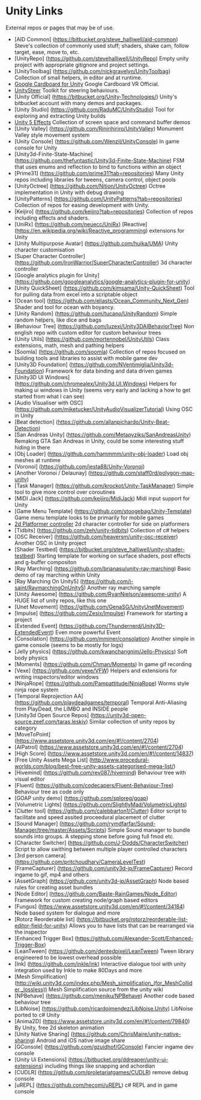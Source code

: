 # Unity Links
External repos or pages that may be of use.
- [AID Common] (https://bitbucket.org/steve_halliwell/aid-common) Steve's collection of commonly used stuff; shaders, shake cam, follow target, ease, move to, etc.
- [UnityRepo] (https://github.com/stevehalliwell/UnityRepo) Empty unity project with appropriate gitignore and project settings.
- [UnityToolbag] (https://github.com/nickgravelyn/UnityToolbag) Collection of small helpers, in editor and at runtime.
- [Google Cardboard for Unity](https://github.com/googlesamples/cardboard-unity) Google Cardboard VR Official.
- [UnitySteer](https://github.com/ricardojmendez/UnitySteer) Toolkit for steering behaviours.
- [Unity Official] (https://bitbucket.org/Unity-Technologies/) Unity's bitbucket account with many demos and packages.
- [Unity Studio] (https://github.com/RaduMC/UnityStudio) Tool for exploring and extracting Unity builds
- [Unity 5 Effects](https://github.com/i-saint/Unity5Effects) Collection of screen space and command buffer demos
- [Unity Valley] (https://github.com/Rinirihiriro/UnityValley) Monument Valley style movement system
- [Unity Console] (https://github.com/Wenzil/UnityConsole) In game console for Unity
- [Unity3d-Finite-State-Machine] (https://github.com/thefuntastic/Unity3d-Finite-State-Machine) FSM that uses enums and reflection to bind to functions within an object
- [Prime31] (https://github.com/prime31?tab=repositories) Many Unity repos including libraries for tweens, camera control, object pools
- [UnityOctree] (https://github.com/Nition/UnityOctree) Octree implementation in Unity with debug drawing
- [UnityPatterns] (https://github.com/UnityPatterns?tab=repositories) Collection of repos for easing development with Unity.
- [Keijiro] (https://github.com/keijiro?tab=repositories) Collection of repos including effects and shaders.
- [UniRx] (https://github.com/neuecc/UniRx) [Reactive] (https://en.wikipedia.org/wiki/Reactive_programming) extensions for Unity
- [Unity Multipurpose Avatar] (https://github.com/huika/UMA) Unity character customisation
- [Super Character Controller] (https://github.com/IronWarrior/SuperCharacterController) 3d character controller
- [Google analytics plugin for Unity] (https://github.com/googleanalytics/google-analytics-plugin-for-unity)
- [Unity QuickSheet] (https://github.com/kimsama/Unity-QuickSheet) Tool for pulling data from excel into a scriptable object
- [Ocean tool] (https://github.com/eliasts/Ocean_Community_Next_Gen) Shader and tool for ocean with boyancy.
- [Unity Random] (https://github.com/tucano/UnityRandom) Simple random helpers, like dice and bags
- [Behaviour Tree] (https://github.com/luzexi/Unity3DAIBehaviorTree) Non english repo with custom editor for custom behaviour trees
- [Unity Utils] (https://github.com/mortennobel/UnityUtils) Class extensions, math, mesh and pathing helpers
- [Soomla] (https://github.com/soomla) Collection of repos focused on building tools and libraries to assist with mobile game dev
- [Unity3D Foundation] (https://github.com/NVentimiglia/Unity3d-Foundation) Framework for data binding and data driven games
- [Unity3D UI Windows] (https://github.com/chromealex/Unity3d.UI.Windows) Helpers for making ui windows in Unity (seems very early and lacking a how to get started from what I can see)
- [Audio Visualiser with OSC] (https://github.com/miketucker/UnityAudioVisualizerTutorial) Using OSC in Unity
- [Beat detection] (https://github.com/allanpichardo/Unity-Beat-Detection)
- [San Andreas Unity] (https://github.com/Metapyziks/SanAndreasUnity) Remaking GTA San Andreas in Unity, could be some interesting stuff hiding in there
- [Obj Loader] (https://github.com/hammmm/unity-obj-loader) Load obj meshes at runtime
- [Voronoi] (https://github.com/jesta88/Unity-Voronoi) 
- [Another Voronoi / Delaunay] (https://github.com/staff0rd/polygon-map-unity) 
- [Task Manager] (https://github.com/krockot/Unity-TaskManager) Simple tool to give more control over coroutines
- [MIDI Jack] (https://github.com/keijiro/MidiJack) Midi input support for Unity
- [Game Menu Template] (https://github.com/stoogebag/Unity-Template) Game menu template looks to be primarily for mobile games
- [2d Platformer controller](https://github.com/cjddmut/Unity-2D-Platformer-Controller) 2d character controller for side on platformers
- [Tidbits] (https://github.com/zeh/unity-tidbits) Collection of c# helpers
- [OSC Receiver] (https://github.com/heaversm/unity-osc-receiver) Another OSC in Unity project
- [Shader Testbed] (https://bitbucket.org/steve_halliwell/unity-shader-testbed) Starting template for working on surface shaders, post effects and g-buffer compositon
- [Ray Marching] (https://github.com/brianasu/unity-ray-marching) Basic demo of ray marching within Unity
- [Ray Marching On Unity5] (https://github.com/i-saint/RaymarchingOnUnity5) Another ray marching sample
- [Unity Awesome] (https://github.com/RyanNielson/awesome-unity) A HUGE list of unity repos, like this one
- [Unet Movement] (https://github.com/GenaSG/UnityUnetMovement)
- [Impulse] (https://github.com/Zesix/Impulse) Framework for starting a project
- [Extended Event] (https://github.com/Thundernerd/Unity3D-ExtendedEvent) Even more powerful Event
- [Consolation] (https://github.com/mminer/consolation) Another simple in game console (seems to be mostly for logs)
- [Jelly physics] (https://github.com/kwanchangnim/Jello-Physics) Soft body physics
- [Moments] (https://github.com/Chman/Moments) In game gif recording
- [Vexe] (https://github.com/vexe/VFW) Helpers and extensions for writing inspectors/editor windows
- [NinjaRope] (https://github.com/Pampattitude/NinjaRope) Worms style ninja rope system
- [Temporal Reprojection AA] (https://github.com/playdeadgames/temporal) Temporal Anti-Aliasing from PlayDead, the LIMBO and INSIDE people
- [Unity3d Open Source Repos] (https://unity3d-open-source.zeef.com/taras.leskiv) Similar collection of unity repos by category
- [MoveToPoint] (https://www.assetstore.unity3d.com/en/#!/content/2704)
- [AIPatrol] (https://www.assetstore.unity3d.com/en/#!/content/2704)
- [High Score] (https://www.assetstore.unity3d.com/en/#!/content/14837)
- [Free Unity Assets Mega List] (http://www.procedural-worlds.com/blog/best-free-unity-assets-categorised-mega-list/)
- [Hivemind] (https://github.com/rev087/hivemind) Behaviour tree with visual editor
- [Fluent] (https://github.com/codecapers/Fluent-Behaviour-Tree) Behaviour tree as code only
- [GOAP unity demo] (https://github.com/sploreg/goap)
- [Volumetric Lights] (https://github.com/SlightlyMad/VolumetricLights)
- [Clutter tool] (https://github.com/calebbarton1/Clutter) Editor script to facilitate and speed assited proceedural placement of clutter
- [Sound Manager] (https://github.com/rymdfarfar/Sound-Manager/tree/master/Assets/Scripts) Simple Sound manager to bundle sounds into groups. A stepping stone before going full fmod etc.
- [Character Switcher] (https://github.com/J-Dodds/CharacterSwitcher) Script to allow swithing between multiple player controlled characters
- [3rd person camera] (https://github.com/pritchoudhary/CameraLevelTest) 
- [FrameCapturer] (https://github.com/unity3d-jp/FrameCapturer) Record ingame to gif, mp4 and others
- [AssetGraph] (https://github.com/unity3d-jp/AssetGraph) Node based rules for creating asset bundles
- [Node Editor] (https://github.com/Baste-RainGames/Node_Editor) Framework for custom creating node/graph based editors
- [Fungus] (https://www.assetstore.unity3d.com/en/#!/content/34184) Node based system for dialogue and more
- [Rotorz Reorderable list] (https://bitbucket.org/rotorz/reorderable-list-editor-field-for-unity) Allows you to have lists that can be rearranged via the inspector
- [Enhanced Trigger Box] (https://github.com/Alexander-Scott/Enhanced-Trigger-Box)
- [LeanTween] (https://github.com/dentedpixel/LeanTween) Tween library engineered to be lowest overhead possible
- [Ink] (https://github.com/inkle/ink) Interactive dialogue tool with unity integration used by Inkle to make 80Days and more
- [Mesh Simplification] (http://wiki.unity3d.com/index.php/Mesh_simplification_(for_MeshCollider,_lossless)) Mesh Simplification source from the unity wiki
- [NPBehave] (https://github.com/meniku/NPBehave) Another code based behaviour tree 
- [LibNoise] (https://github.com/ricardojmendez/LibNoise.Unity) LibNoise ported to c# Unity
- [Anima2D] (https://www.assetstore.unity3d.com/en/#!/content/79840) By Unity, free 2d skeleton animation
- [Unity Native Sharing] (https://github.com/ChrisMaire/unity-native-sharing) Android and iOS native image share
- [GConsole] (https://github.com/gzuidhof/GConsole) Fancier ingame dev console
- [Unity Ui Extensions] (https://bitbucket.org/ddreaper/unity-ui-extensions) including things like snapping and achordian 
- [CUDLR] (https://github.com/proletariatgames/CUDLR) remove debug console
- [uREPL] (https://github.com/hecomi/uREPL) c# REPL and in game console

